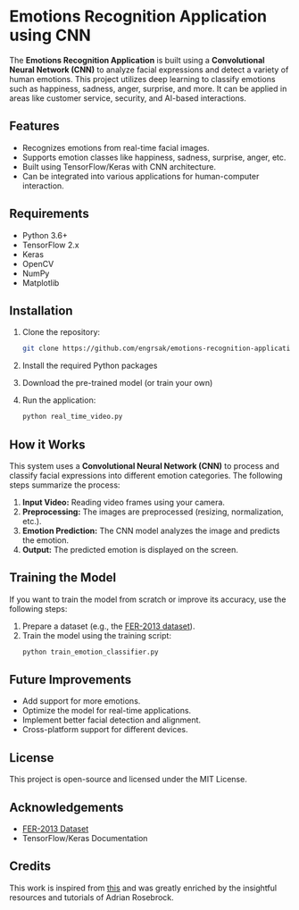 # Emotions Recognition Application using CNN

The **Emotions Recognition Application** is built using a **Convolutional Neural Network (CNN)** to analyze facial expressions and detect a variety of human emotions. This project utilizes deep learning to classify emotions such as happiness, sadness, anger, surprise, and more. It can be applied in areas like customer service, security, and AI-based interactions.

## Features
- Recognizes emotions from real-time facial images.
- Supports emotion classes like happiness, sadness, surprise, anger, etc.
- Built using TensorFlow/Keras with CNN architecture.
- Can be integrated into various applications for human-computer interaction.

## Requirements

- Python 3.6+
- TensorFlow 2.x
- Keras
- OpenCV
- NumPy
- Matplotlib

## Installation

1. Clone the repository:
    ```bash
    git clone https://github.com/engrsak/emotions-recognition-application-using-cnn.git
    ```

2. Install the required Python packages
3. Download the pre-trained model (or train your own)
4. Run the application:
    ```bash
    python real_time_video.py
    ```


## How it Works

This system uses a **Convolutional Neural Network (CNN)** to process and classify facial expressions into different emotion categories. The following steps summarize the process:

1. **Input Video:** Reading video frames using your camera.
2. **Preprocessing:** The images are preprocessed (resizing, normalization, etc.).
3. **Emotion Prediction:** The CNN model analyzes the image and predicts the emotion.
4. **Output:** The predicted emotion is displayed on the screen.


## Training the Model

If you want to train the model from scratch or improve its accuracy, use the following steps:

1. Prepare a dataset (e.g., the [FER-2013 dataset](https://www.kaggle.com/datasets/msambare/fer2013)).
2. Train the model using the training script:
    ```bash
    python train_emotion_classifier.py
    ```

## Future Improvements

- Add support for more emotions.
- Optimize the model for real-time applications.
- Implement better facial detection and alignment.
- Cross-platform support for different devices.

## License

This project is open-source and licensed under the MIT License.

## Acknowledgements

- [FER-2013 Dataset](https://www.kaggle.com/datasets/msambare/fer2013)
- TensorFlow/Keras Documentation

## Credits
This work is inspired from [this](https://github.com/oarriaga/face_classification) and was greatly enriched by the insightful resources and tutorials of Adrian Rosebrock.
